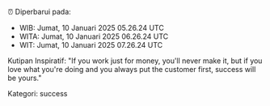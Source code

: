 ⏰ Diperbarui pada:
- WIB: Jumat, 10 Januari 2025 05.26.24 UTC
- WITA: Jumat, 10 Januari 2025 06.26.24 UTC
- WIT: Jumat, 10 Januari 2025 07.26.24 UTC

Kutipan Inspiratif:
"If you work just for money, you'll never make it, but if you love what you're doing and you always put the customer first, success will be yours."


Kategori: success


